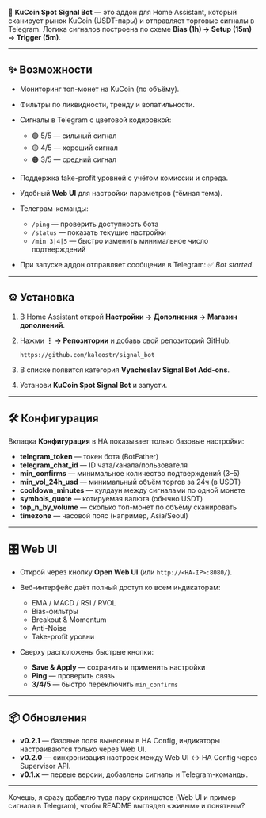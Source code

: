 📡 **KuCoin Spot Signal Bot** — это аддон для Home Assistant, который сканирует рынок KuCoin (USDT-пары) и отправляет торговые сигналы в Telegram.
Логика сигналов построена по схеме **Bias (1h) → Setup (15m) → Trigger (5m)**.

---

## ✨ Возможности

* Мониторинг топ-монет на KuCoin (по объёму).
* Фильтры по ликвидности, тренду и волатильности.
* Сигналы в Telegram с цветовой кодировкой:

  * 🟢 5/5 — сильный сигнал
  * 🟡 4/5 — хороший сигнал
  * 🟠 3/5 — средний сигнал
* Поддержка take-profit уровней с учётом комиссии и спреда.
* Удобный **Web UI** для настройки параметров (тёмная тема).
* Телеграм-команды:

  * `/ping` — проверить доступность бота
  * `/status` — показать текущие настройки
  * `/min 3|4|5` — быстро изменить минимальное число подтверждений
* При запуске аддон отправляет сообщение в Telegram: ✅ *Bot started*.

---

## ⚙️ Установка

1. В Home Assistant открой **Настройки → Дополнения → Магазин дополнений**.
2. Нажми **⋮ → Репозитории** и добавь свой репозиторий GitHub:

   ```
   https://github.com/kaleostr/signal_bot
   ```
3. В списке появится категория **Vyacheslav Signal Bot Add-ons**.
4. Установи **KuCoin Spot Signal Bot** и запусти.

---

## 🛠 Конфигурация

Вкладка **Конфигурация** в HA показывает только базовые настройки:

* **telegram\_token** — токен бота (BotFather)
* **telegram\_chat\_id** — ID чата/канала/пользователя
* **min\_confirms** — минимальное количество подтверждений (3–5)
* **min\_vol\_24h\_usd** — минимальный объём торгов за 24ч (в USDT)
* **cooldown\_minutes** — кулдаун между сигналами по одной монете
* **symbols\_quote** — котируемая валюта (обычно USDT)
* **top\_n\_by\_volume** — сколько топ-монет по объёму сканировать
* **timezone** — часовой пояс (например, Asia/Seoul)

---

## 🎛 Web UI

* Открой через кнопку **Open Web UI** (или `http://<HA-IP>:8080/`).
* Веб-интерфейс даёт полный доступ ко всем индикаторам:

  * EMA / MACD / RSI / RVOL
  * Bias-фильтры
  * Breakout & Momentum
  * Anti-Noise
  * Take-profit уровни
* Сверху расположены быстрые кнопки:

  * **Save & Apply** — сохранить и применить настройки
  * **Ping** — проверить связь
  * **3/4/5** — быстро переключить `min_confirms`

---

## 📦 Обновления

* **v0.2.1** — базовые поля вынесены в HA Config, индикаторы настраиваются только через Web UI.
* **v0.2.0** — синхронизация настроек между Web UI ↔ HA Config через Supervisor API.
* **v0.1.x** — первые версии, добавлены сигналы и Telegram-команды.

---


Хочешь, я сразу добавлю туда пару скриншотов (Web UI и пример сигнала в Telegram), чтобы README выглядел «живым» и понятным?

